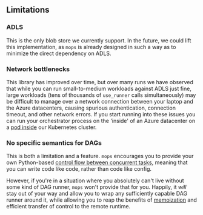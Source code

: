 ## Limitations

### ADLS

This is the only blob store we currently support. In the future, we could lift this implementation, as
`mops` is already designed in such a way as to minimize the direct dependency on ADLS.

### Network bottlenecks

This library has improved over time, but over many runs we have observed that while you can run
small-to-medium workloads against ADLS just fine, large workloads (tens of thousands of `use_runner`
calls simultaneously) may be difficult to manage over a network connection between your laptop and the
Azure datacenters, causing spurious authentication, connection timeout, and other network errors. If you
start running into these issues you can run your orchestrator process on the 'inside' of an Azure
datacenter on a [pod inside](./kubernetes.md#orchestrator-pods) our Kubernetes cluster.

### No specific semantics for DAGs

This is both a limitation and a feature. `mops` encourages you to provide your own Python-based
[control flow between concurrent tasks](./orchestrator.md#concurrency), meaning that you can write code
like code, rather than code like config.

However, if you're in a situation where you absolutely can't live without some kind of DAG runner, `mops`
won't provide that for you. Happily, it _will_ stay out of your way and allow you to wrap any
sufficiently capable DAG runner around it, while allowing you to reap the benefits of
[memoization](./memoization.md) and efficient transfer of control to the remote runtime.
